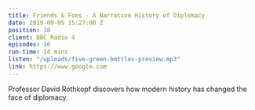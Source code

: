```yaml
---
title: Friends & Foes - A Narrative History of Diplomacy
date: 2019-09-05 15:27:00 Z
position: 10
client: BBC Radio 4
episodes: 10
run-time: 14 mins
listen: "/uploads/five-green-bottles-preview.mp3"
link: https://www.google.com
---
```


Professor David Rothkopf discovers how modern history has changed the face of diplomacy.